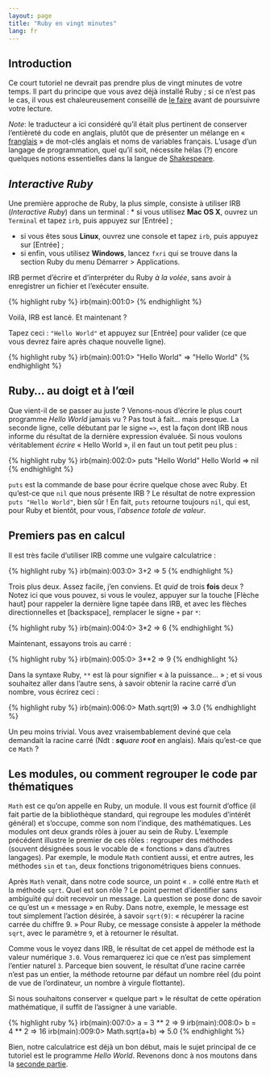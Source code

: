 ```yaml
---
layout: page
title: "Ruby en vingt minutes"
lang: fr
---
```


## Introduction

Ce court tutoriel ne devrait pas prendre plus de vingt minutes de votre
temps. Il part du principe que vous avez déjà installé Ruby ; si ce
n’est pas le cas, il vous est chaleureusement conseillé de [le
faire](/fr/downloads/) avant de poursuivre votre lecture.

*Note*\: le traducteur a ici considéré qu’il était plus pertinent de
conserver l’entièreté du code en anglais, plutôt que de présenter un
mélange en « [franglais][1] » de mot-clés anglais et noms de variables
français. L’usage d’un langage de programmation, quel qu’il soit,
nécessite hélas (?) encore quelques notions essentielles dans la langue
de [Shakespeare][2].

## *Interactive Ruby*

 Une première approche de Ruby, la plus simple, consiste à utiliser IRB (*Interactive Ruby*) dans un terminal : * si vous utilisez **Mac OS X**, ouvrez un `Terminal` et tapez `irb`,
  puis appuyez sur \[Entrée\] ;
* si vous êtes sous **Linux**, ouvrez une console et tapez `irb`, puis
  appuyez sur \[Entrée\] ;
* si enfin, vous utilisez **Windows**, lancez `fxri` qui se trouve dans
  la section Ruby du menu Démarrer &gt; Applications.

IRB permet d’écrire et d’interpréter du Ruby *à la volée*, sans avoir à
enregistrer un fichier et l’exécuter ensuite.

{% highlight ruby %}
irb(main):001:0>
{% endhighlight %}

Voilà, IRB est lancé. Et maintenant ?

Tapez ceci : `"Hello World"` et appuyez sur \[Entrée\] pour valider (ce
que vous devrez faire après chaque nouvelle ligne).

{% highlight ruby %}
irb(main):001:0> "Hello World"
=> "Hello World"
{% endhighlight %}

## Ruby… au doigt et à l’œil

Que vient-il de se passer au juste ? Venons-nous d’écrire le plus court
programme *Hello World* jamais vu ? Pas tout à fait… mais presque. La
seconde ligne, celle débutant par le signe `=>`, est la façon dont IRB
nous informe du résultat de la dernière expression évaluée. Si nous
voulons véritablement *écrire* « Hello World », il en faut un tout petit
peu plus :

{% highlight ruby %}
irb(main):002:0> puts "Hello World" 
Hello World 
=> nil
{% endhighlight %}

`puts` est la commande de base pour écrire quelque chose avec Ruby. Et
qu’est-ce que `nil` que nous présente IRB ? Le résultat de notre
expression `puts "Hello World"`, bien sûr ! En fait, `puts` retourne
toujours `nil`, qui est, pour Ruby et bientôt, pour vous, l’*absence
totale de valeur*.

## Premiers pas en calcul

Il est très facile d’utiliser IRB comme une vulgaire calculatrice :

{% highlight ruby %}
irb(main):003:0> 3+2
=> 5
{% endhighlight %}

Trois plus deux. Assez facile, j’en conviens. Et *quid* de trois
**fois** deux ? Notez ici que vous pouvez, si vous le voulez, appuyer
sur la touche \[Flèche haut\] pour rappeler la dernière ligne tapée dans
IRB, et avec les flèches directionnelles et \[backspace\], remplacer le
signe `+` par `*`\:

{% highlight ruby %}
irb(main):004:0> 3*2
=> 6
{% endhighlight %}

Maintenant, essayons trois au carré :

{% highlight ruby %}
irb(main):005:0> 3**2
=> 9
{% endhighlight %}

Dans la syntaxe Ruby, `**` est là pour signifier « à la puissance… » ;
et si vous souhaitez aller dans l’autre sens, à savoir obtenir la racine
carré d’un nombre, vous écrirez ceci :

{% highlight ruby %}
irb(main):006:0> Math.sqrt(9)
=> 3.0
{% endhighlight %}

Un peu moins trivial. Vous avez vraisembablement deviné que cela
demandait la racine carré (Ndt : ***sq**uare* ***r***oo***t*** en
anglais). Mais qu’est-ce que ce `Math` ?

## Les modules, ou comment regrouper le code par thématiques

`Math` est ce qu’on appelle en Ruby, un module. Il vous est fournit
d’office (il fait partie de la bibliothèque standard, qui regroupe les
modules d’intérêt général) et s’occupe, comme son nom l’indique, des
mathématiques. Les modules ont deux grands rôles à jouer au sein de
Ruby. L’exemple précédent illustre le premier de ces rôles : regrouper
des méthodes (souvent désignées sous le vocable de « fonctions » dans
d’autres langages). Par exemple, le module `Math` contient aussi, et
entre autres, les méthodes `sin` et `tan`, deux fonctions
trigonométriques biens connues.

Après `Math` venait, dans notre code source, un point « . » collé entre
`Math` et la méthode `sqrt`. Quel est son rôle ? Le point permet
d’identifier sans ambiguïté *qui* doit recevoir un message. La question
se pose donc de savoir ce qu’est un « message » en Ruby. Dans notre,
exemple, le message est tout simplement l’action désirée, à savoir
`sqrt(9)`\: « récupérer la racine carrée du chiffre 9. » Pour Ruby, ce
message consiste à appeler la méthode `sqrt`, avec le paramètre `9`, et
à retourner le résultat.

Comme vous le voyez dans IRB, le résultat de cet appel de méthode est la
valeur numérique `3.0`. Vous remarquerez ici que ce n’est pas simplement
l’entier naturel `3`. Parceque bien souvent, le résultat d’une racine
carrée n’est pas un entier, la méthode retourne par défaut un nombre
réel (du point de vue de l’ordinateur, un nombre à virgule flottante).

Si nous souhaitons conserver « quelque part » le résultat de cette
opération mathématique, il suffit de l’assigner à une variable.

{% highlight ruby %}
irb(main):007:0> a = 3 ** 2
=> 9
irb(main):008:0> b = 4 ** 2
=> 16
irb(main):009:0> Math.sqrt(a+b)
=> 5.0
{% endhighlight %}

Bien, notre calculatrice est déjà un bon début, mais le sujet principal
de ce tutoriel est le programme *Hello World*. Revenons donc à nos
moutons dans la [seconde partie](2/).



[1]: http://fr.wikipedia.org/wiki/Franglais 
[2]: http://fr.wikipedia.org/wiki/William_Shakespeare 
